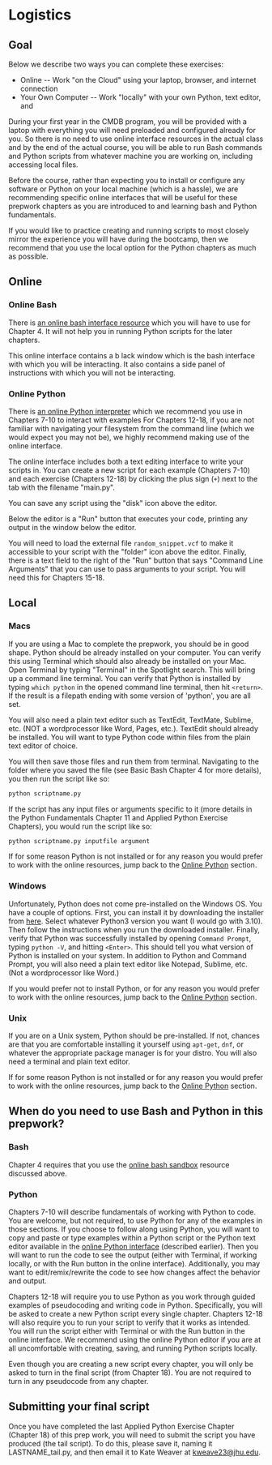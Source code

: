 

# Logistics

## Goal

Below we describe two ways you can complete these exercises:

* Online -- Work "on the Cloud" using your laptop, browser, and internet connection
* Your Own Computer -- Work "locally" with your own Python, text editor, and 

During your first year in the CMDB program, you will be provided with a laptop with everything you will need preloaded and configured already for you. So there is no need to use online interface resources in the actual class and by the end of the actual course, you will be able to run Bash commands and Python scripts from whatever machine you are working on, including accessing local files. 

Before the course, rather than expecting you to install or configure any software or Python on your local machine (which is a hassle), we are recommending specific online interfaces that will be useful for these prepwork chapters as you are introduced to and learning bash and Python fundamentals.

If you would like to practice creating and running scripts to most closely mirror the experience you will have during the bootcamp, then we recommend that you use the local option for the Python chapters as much as possible.

## Online

### Online Bash

There is [an online bash interface resource](https://sandbox.bio/tutorials?id=terminal-basics) which you will have to use for Chapter 4. It will not help you in running Python scripts for the later chapters.

This online interface contains a b lack window which is the bash interface with which you will be interacting. It also contains a side panel of instructions with which you will not be interacting. 

### Online Python

There is [an online Python interpreter](https://www.online-python.com) which we recommend you use in Chapters 7-10 to interact with examples For Chapters 12-18, if you are not familiar with navigating your filesystem from the command line (which we would expect you may not be), we highly recommend making use of the online interface. 

The online interface includes both a text editing interface to write your scripts in. You can create a new script for each example (Chapters 7-10) and each exercise (Chapters 12-18) by clicking the plus sign (`+`) next to the tab with the filename "main.py". 

You can save any script using the "disk" icon above the editor.

Below the editor is a "Run" button that executes your code, printing any output in the window below the editor. 

You will need to load the external file `random_snippet.vcf` to make it accessible to your script with the "folder" icon above the editor. 
Finally, there is a text field to the right of the "Run" button that says "Command Line Arguments" that you can use to pass arguments to your script. You will need this for Chapters 15-18.


## Local

### Macs

If you are using a Mac to complete the prepwork, you should be in good shape. Python should be already installed on your computer. You can verify this using Terminal which should also already be installed on your Mac. Open Terminal by typing "Terminal" in the Spotlight search. This will bring up a command line terminal. You can verify that Python is installed by typing `which python` in the opened command line terminal, then hit `<return>`. If the result is a filepath ending with some version of 'python', you are all set. 

You will also need a plain text editor such as TextEdit, TextMate, Sublime, etc. (NOT a wordprocessor like Word, Pages, etc.). TextEdit should already be installed. You will want to type Python code within files from the plain text editor of choice. 

You will then save those files and run them from terminal. Navigating to the folder where you saved the file (see Basic Bash Chapter 4 for more details), you then run the script like so:


```bash
python scriptname.py
```

If the script has any input files or arguments specific to it (more details in the Python Fundamentals Chapter 11 and Applied Python Exercise Chapters), you would run the script like so:


```bash
python scriptname.py inputfile argument
```

If for some reason Python is not installed or for any reason you would prefer to work with the online resources, jump back to the [Online Python](#Online-Python) section.

### Windows

Unfortunately, Python does not come pre-installed on the Windows OS. You have a couple of options. First, you can install it by downloading the installer from [here](https://www.python.org/downloads/windows/). Select whatever Python3 version you want (I would go with 3.10). Then follow the instructions when you run the downloaded installer. Finally, verify that Python was successfully installed by opening `Command Prompt`, typing `python -V`, and hitting `<Enter>`. This should tell you what version of Python is installed on your system. In addition to Python and Command Prompt, you will also need a plain text editor like Notepad, Sublime, etc. (Not a wordprocessor like Word.)

If you would prefer not to install Python, or for any reason you would prefer to work with the online resources, jump back to the [Online Python](#Online-Python) section.

### Unix

If you are on a Unix system, Python should be pre-installed. If not, chances are that you are comfortable installing it yourself using `apt-get`, `dnf`, or whatever the appropriate package manager is for your distro. You will also need a terminal and plain text editor.

If for some reason Python is not installed or for any reason you would prefer to work with the online resources, jump back to the [Online Python](#Online-Python) section.


## When do you need to use Bash and Python in this prepwork?

### Bash

Chapter 4 requires that you use the [online bash sandbox](https://sandbox.bio/tutorials?id=terminal-basics) resource discussed above. 

### Python

Chapters 7-10 will describe fundamentals of working with Python to code. You are welcome, but not required, to use Python for any of the examples in those sections. If you choose to follow along using Python, you will want to copy and paste or type examples within a Python script or the Python text editor available in the [online Python interface](https://www.online-python.com) (described earlier). Then you will want to run the code to see the output (either with Terminal, if working locally, or with the Run button in the online interface). Additionally, you may want to edit/remix/rewrite the code to see how changes affect the behavior and output. 

Chapters 12-18 will require you to use Python as you work through guided examples of pseudocoding and writing code in Python. Specifically, you will be asked to create a new Python script every single chapter. Chapters 12-18 will also require you to run your script to verify that it works as intended. You will run the script either with Terminal or with the Run button in the online interface. 
We recommend using the online Python editor if you are at all uncomfortable with creating, saving, and running Python scripts locally.

Even though you are creating a new script every chapter, you will only be asked to turn in the final script (from Chapter 18). You are not required to turn in any pseudocode from any chapter.   

## Submitting your final script

Once you have completed the last Applied Python Exercise Chapter (Chapter 18) of this prep work, you will need to submit the script you have produced (the tail script). To do this, please save it, naming it LASTNAME_tail.py, and then email it to Kate Weaver at kweave23@jhu.edu.
